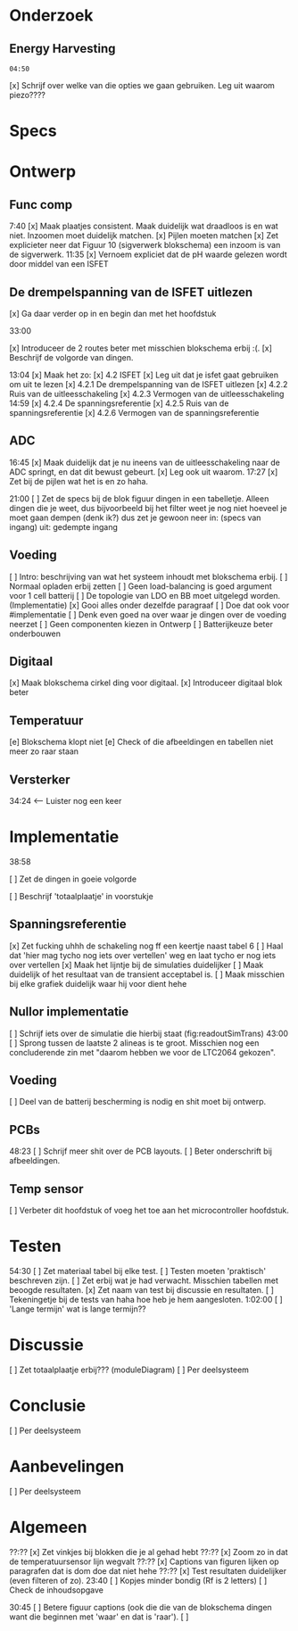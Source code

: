 # Onderzoek
## Energy Harvesting
    04:50
[x] Schrijf over welke van die opties we gaan gebruiken. Leg uit waarom piezo????

# Specs

# Ontwerp
## Func comp
7:40
[x] Maak plaatjes consistent. Maak duidelijk wat draadloos is en wat niet. Inzoomen moet duidelijk matchen.
[x] Pijlen moeten matchen
[x] Zet explicieter neer dat Figuur 10 (sigverwerk blokschema) een inzoom is van de sigverwerk.
11:35
[x] Vernoem expliciet dat de pH waarde gelezen wordt door middel van een ISFET
## De drempelspanning van de ISFET uitlezen
[x] Ga daar verder op in en begin dan met het hoofdstuk

33:00
<!--!     dit is redelijk belangrijk doe dit pls    -->
[x] Introduceer de 2 routes beter met misschien blokschema erbij :(.
[x] Beschrijf de volgorde van dingen.
<!--!     dit is redelijk belangrijk doe dit pls    -->

13:04
[x] Maak het zo:
[x] 4.2 ISFET
[x]     Leg uit dat je isfet gaat gebruiken om uit te lezen
[x]     4.2.1 De drempelspanning van de ISFET uitlezen
[x]     4.2.2 Ruis van de uitleesschakeling
[x]     4.2.3 Vermogen van de uitleesschakeling
14:59
[x]     4.2.4 De spanningsreferentie
[x]     4.2.5 Ruis van de spanningsreferentie
[x]     4.2.6 Vermogen van de spanningsreferentie


## ADC
16:45
[x] Maak duidelijk dat je nu ineens van de uitleesschakeling naar de ADC springt, en dat dit bewust gebeurt.
[x] Leg ook uit waarom.
17:27
[x] Zet bij de pijlen wat het is en zo haha.

21:00
[ ] Zet de specs bij de blok figuur dingen in een tabelletje.
    Alleen dingen die je weet, dus bijvoorbeeld bij het filter weet je nog niet hoeveel je moet gaan dempen (denk ik?) dus zet je gewoon neer
    in: (specs van ingang)
    uit: gedempte ingang


<!--Dit is een grote TODO, doe samen met Big T of Tenko-->
## Voeding
[ ] Intro: beschrijving van wat het systeem inhoudt met blokschema erbij.
[ ] Normaal opladen erbij zetten
[ ] Geen load-balancing is goed argument voor 1 cell batterij
[ ] De topologie van LDO en BB moet uitgelegd worden. (Implementatie)
[x] Gooi alles onder dezelfde paragraaf
[ ] Doe dat ook voor #implementatie
[ ] Denk even goed na over waar je dingen over de voeding neerzet
    [ ] Geen componenten kiezen in Ontwerp
[ ] Batterijkeuze beter onderbouwen




## Digitaal
[x] Maak blokschema cirkel ding voor digitaal.
[x] Introduceer digitaal blok beter

## Temperatuur
<!--? niet gefixt maar gewoon weggehaald lol -->
[e] Blokschema klopt niet
[e] Check of die afbeeldingen en tabellen niet meer zo raar staan

## Versterker
34:24 <-- Luister nog een keer



# Implementatie
38:58
<!--! even met big T bespreken -->
[ ] Zet de dingen in goeie volgorde
<!--! even met big T bespreken -->

[ ] Beschrijf 'totaalplaatje' in voorstukje


## Spanningsreferentie
[x] Zet fucking uhhh de schakeling nog ff een keertje naast tabel 6
[ ] Haal dat 'hier mag tycho nog iets over vertellen' weg en laat tycho er nog iets over vertellen
[x] Maak het lijntje bij de simulaties duidelijker
[ ] Maak duidelijk of het resultaat van de transient acceptabel is. 
[ ] Maak misschien bij elke grafiek duidelijk waar hij voor dient hehe

## Nullor implementatie
[ ] Schrijf iets over de simulatie die hierbij staat (fig:readoutSimTrans)
43:00
[ ] Sprong tussen de laatste 2 alineas is te groot.
    Misschien nog een concluderende zin met "daarom hebben we voor de LTC2064 gekozen".

## Voeding
[ ] Deel van de batterij bescherming is nodig en shit moet bij ontwerp.

## PCBs
48:23
[ ] Schrijf meer shit over de PCB layouts.
[ ] Beter onderschrift bij afbeeldingen.

## Temp sensor
[ ] Verbeter dit hoofdstuk of voeg het toe aan het microcontroller hoofdstuk.


# Testen
54:30
[ ] Zet materiaal tabel bij elke test.
[ ] Testen moeten 'praktisch' beschreven zijn.
[ ] Zet erbij wat je had verwacht.
    Misschien tabellen met beoogde resultaten.
[x] Zet naam van test bij discussie en resultaten.
[ ] Tekeningetje bij de tests van haha hoe heb je hem aangesloten.
1:02:00
[ ] 'Lange termijn' wat is lange termijn??


# Discussie
[ ] Zet totaalplaatje erbij??? (moduleDiagram)
[ ] Per deelsysteem

# Conclusie
[ ] Per deelsysteem

# Aanbevelingen
[ ] Per deelsysteem


# Algemeen
??:??
[x] Zet vinkjes bij blokken die je al gehad hebt
??:??
[x] Zoom zo in dat de temperatuursensor lijn wegvalt
??:??
[x] Captions van figuren lijken op paragrafen dat is dom doe dat niet hehe 
??:??
[x] Test resultaten duidelijker (even filteren of zo).
23:40
[ ] Kopjes minder bondig (Rf is 2 letters)
[ ] Check de inhoudsopgave

30:45
[ ] Betere figuur captions (ook die die van de blokschema dingen want die beginnen met 'waar' en dat is 'raar').
[ ] 

